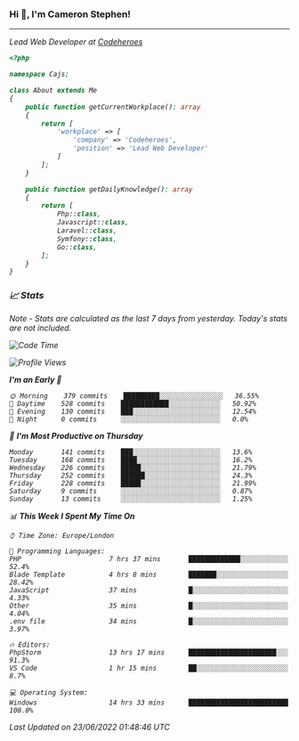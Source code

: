 ### Hi 👋, I'm Cameron Stephen!
<hr>
<p><em>Lead Web Developer at <a href="https://codeheroes.co.uk">Codeheroes</a></p>


```php
<?php

namespace Cajs;

class About extends Me
{
    public function getCurrentWorkplace(): array
    {
        return [
            'workplace' => [
                'company' => 'Codeheroes',
                'position' => 'Lead Web Developer'
            ]
        ];
    }

    public function getDailyKnowledge(): array
    {
        return [
            Php::class,
            Javascript::class,
            Laravel::class,
            Symfony::class,
            Go::class,
        ];
    }
}
```

### 📈 Stats
<p><em>Note - Stats are calculated as the last 7 days from yesterday. Today's stats are not included.</em></p>


<!--START_SECTION:waka-->
![Code Time](http://img.shields.io/badge/Code%20Time-2%2C957%20hrs%2021%20mins-blue)

![Profile Views](http://img.shields.io/badge/Profile%20Views-0-blue)

**I'm an Early 🐤** 

```text
🌞 Morning    379 commits    █████████░░░░░░░░░░░░░░░░   36.55% 
🌆 Daytime    528 commits    ████████████░░░░░░░░░░░░░   50.92% 
🌃 Evening    130 commits    ███░░░░░░░░░░░░░░░░░░░░░░   12.54% 
🌙 Night      0 commits      ░░░░░░░░░░░░░░░░░░░░░░░░░   0.0%

```
📅 **I'm Most Productive on Thursday** 

```text
Monday       141 commits    ███░░░░░░░░░░░░░░░░░░░░░░   13.6% 
Tuesday      168 commits    ████░░░░░░░░░░░░░░░░░░░░░   16.2% 
Wednesday    226 commits    █████░░░░░░░░░░░░░░░░░░░░   21.79% 
Thursday     252 commits    ██████░░░░░░░░░░░░░░░░░░░   24.3% 
Friday       228 commits    █████░░░░░░░░░░░░░░░░░░░░   21.99% 
Saturday     9 commits      ░░░░░░░░░░░░░░░░░░░░░░░░░   0.87% 
Sunday       13 commits     ░░░░░░░░░░░░░░░░░░░░░░░░░   1.25%

```


📊 **This Week I Spent My Time On** 

```text
⌚︎ Time Zone: Europe/London

💬 Programming Languages: 
PHP                      7 hrs 37 mins       █████████████░░░░░░░░░░░░   52.4% 
Blade Template           4 hrs 8 mins        ███████░░░░░░░░░░░░░░░░░░   28.42% 
JavaScript               37 mins             █░░░░░░░░░░░░░░░░░░░░░░░░   4.33% 
Other                    35 mins             █░░░░░░░░░░░░░░░░░░░░░░░░   4.04% 
.env file                34 mins             █░░░░░░░░░░░░░░░░░░░░░░░░   3.97%

🔥 Editors: 
PhpStorm                 13 hrs 17 mins      ██████████████████████░░░   91.3% 
VS Code                  1 hr 15 mins        ██░░░░░░░░░░░░░░░░░░░░░░░   8.7%

💻 Operating System: 
Windows                  14 hrs 33 mins      █████████████████████████   100.0%

```


 Last Updated on 23/06/2022 01:48:46 UTC
<!--END_SECTION:waka-->

